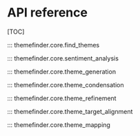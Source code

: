 # API reference

[TOC]

::: themefinder.core.find_themes

::: themefinder.core.sentiment_analysis

::: themefinder.core.theme_generation

::: themefinder.core.theme_condensation

::: themefinder.core.theme_refinement

::: themefinder.core.theme_target_alignment

::: themefinder.core.theme_mapping

